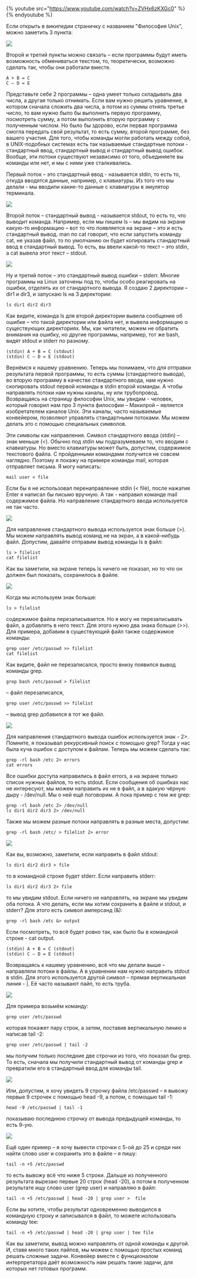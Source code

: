 {% youtube src="https://www.youtube.com/watch?v=ZVHx6zKXGc0" %}{% endyoutube %}

Если открыть в википедии страничку с названием "Философия Unix", можно заметить 3 пункта:

![](images/11/philosophy.png)

Второй и третий пункты можно связать – если программы будут иметь возможность обмениваться текстом, то, теоретически, возможно сделать так, чтобы они работали вместе.

```
A + B = C
C – D = E
```

Представьте себе 2 программы – одна умеет только складывать два числа, а другая только отнимать. Если вам нужно решить уравнение, в котором сначала сложить два числа, а потом из суммы отнять третье число, то вам нужно было бы выполнить первую программу, посмотреть сумму, а потом выполнить вторую программу с полученным числом. Но было бы здорово, если первая программа смогла передать свой результат, то есть сумму, второй программе, без вашего участия. Для того, чтобы команды могли работать между собой, в UNIX-подобных системах есть так называемые стандартные потоки - стандартный ввод, стандартный вывод и стандартный вывод ошибок. Вообще, эти потоки существуют независимо от того, объединяете вы команды или нет, и мы с ними уже сталкивались.

Первый поток – это стандартный ввод - называется stdin, то есть то, откуда вводятся данные, например, c клавиатуры. Из того что мы делали - мы вводили какие-то данные с клавиатуры в эмулятор терминала.

![](images/11/stdout.png)

Второй поток – стандартный вывод - называется stdout, то есть то, что выводит команда. Например, если мы пишем ls – мы видим на экране какую-то информацию – вот то что появляется на экране – это и есть стандартный вывод. man по cat говорит, что если запустить команду cat, не указав файл, то по умолчанию он будет копировать стандартный ввод в стандартный вывод. То есть, вы ввели какой-то текст – это stdin, а cat вывела этот текст – stdout.

![](images/11/stderr.png)

Ну и третий поток – это стандартный вывод ошибки – stderr. Многие программы на Linux заточены под то, чтобы особо реагировать на ошибки, отделять их от стандартного вывода. Я создаю 2 директории – dir1 и dir3, и запускаю ls на 3 директории:

```
ls dir1 dir2 dir3
```

Как видите, команда ls для второй директории вывела сообщение об ошибке – что такой директории или файла нет, и вывела информацию о существующих директориях. Мы, как читатели, можем не обратить внимания на ошибку, но другие программы, например, тот же bash, видят stdout и stderr по разному.

```
(stdin) A + B = C (stdout)
(stdin) C – D = E (stdout)
```

Вернёмся к нашему уравнению. Теперь мы понимаем, что для отправки результата первой программы, то есть суммы (стандартного вывода), во вторую программу в качестве стандартного ввода, нам нужно скопировать stdout первой команды в stdin второй команды. А чтобы направлять потоки нам нужны каналы, ну или трубопровод. Возвращаясь на страницу философии Unix, мы увидим - человек, который говорил нам про 3 пункта философии – Макилрой – является изобретателем каналов Unix. Эти каналы, часто называемые конвейером,  позволяют управлять стандартными потоками. Мы можем делать это с помощью специальных символов.

Эти символы как направления. Символ стандартного ввода (stdin) – знак меньше (<).  Обычно под stdin мы подразумеваем то, что вводим с клавиатуры. Но вместо клавиатуры может быть, допустим, содержимое текстового файла. С пройденными командами получится не совсем наглядно. Поэтому я покажу на примере команды mail, которая отправляет письма. Я могу написать:

```
mail user < file
```

Если бы я не использовал перенаправление stdin (< file), после нажатия Enter я написал бы письмо вручную. А так - направил команде mail содержимое файла. Но направление стандартного ввода используется не так часто.

![](images/11/stdoutfile.png)

Для направления стандартного вывода используется знак больше (>). Мы можем направлять вывод команд не на экран, а в какой-нибудь файл. Допустим, давайте отправим вывод команды ls в файл:

```
ls > filelist
cat filelist
```

Как вы заметили, на экране теперь ls ничего не показал, но то что он должен был показать, сохранилось в файле.

![](images/11/stdout3.png)

Когда мы используем знак больше:

```
ls > filelist
```

cодержимое файла перезаписывается. Но я могу не перезаписывать файл, а добавлять в него текст. Для этого нужно два знака больше (>>). Для примера, добавим в существующий файл также содержимое команды:

```
grep user /etc/passwd >> filelist
cat filelist
```

Как видите, файл не перезаписался, просто внизу появился вывод команды grep. 

```
grep bash /etc/passwd > filelist
``` 

– файл перезаписался, 

```
grep user /etc/passwd >> filelist
```

– вывод grep добавился в тот же файл.

![](images/11/stderrtofile.png)

Для направления стандартного вывода ошибок используется знак - 2>. Помните, я показывал рекурсивный поиск с помощью grep? Тогда у нас была куча ошибок с доступом к файлам. Теперь мы можем сделать так:

```
grep -rl bash /etc 2> errors
cat errors
```

Все ошибки доступа  направились в файл errors, а на экране только список нужных файлов, то есть stdout. Если сообщения об ошибках нас не интересуют, мы можем направить их не в файл, а в эдакую чёрную дыру - /dev/null. Мы о ней ещё поговорим. А пока пример с тем же grep:

```
grep -rl bash /etc 2> /dev/null
ls dir1 dir2 dir3 2> /dev/null
```

Также мы можем разные потоки направлять в разные места, допустим:

```
grep -rl bash /etc/ > filelist 2> error
```

![](images/11/stdoutstderr.png)

Как вы, возможно, заметили, если направить в файл stdout:

```
ls dir1 dir2 dir3 > file
```

то в командной строке будет stderr. Если направить stderr:

```
ls dir1 dir2 dir3 2> file
```

то мы увидим stdout. Если ничего не направлять, на экране мы увидим оба потока. А что делать, если мы хотим сохранить в файле и stdout, и stderr? Для этого есть символ амперсанд (&):

```
grep -rl bash /etc &> output
```

Если посмотреть, то всё будет ровно так, как было бы в командной строке - cat output.

```
(stdin) A + B = C (stdout)
(stdin) C – D = E (stdout)
```

Возвращаясь к нашему уравнению, всё что мы делали выше – направляли потоки в файлы. А в уравнении нам нужно направить stdout в stdin. Для этого используется другой символ – прямая вертикальная линия - |. Её часто называют пайп, то есть труба.

![](images/11/pipe.png)

Для примера возьмём команду:

```
grep user /etc/passwd
```

которая покажет пару строк, а затем, поставив вертикальную линию и написав tail -2:

```
grep user /etc/passwd | tail -2
```

мы получим только последние две строчки из того, что показал бы grep. То есть, сначала мы получили стандартный вывод от команды grep и превратили его в стандартный ввод для команды tail.

![](images/11/headtail.png)

Или, допустим, я хочу увидеть 9 строчку файла /etc/passwd – я вывожу первые 9 строчек с помощью head -9, а потом, с помощью tail -1:

```
head -9 /etc/passwd | tail -1
```

показываю последнюю строчку от вывода предыдущей команды, то есть 9-ую.

![](images/11/tee.png)

Ещё один пример – я хочу вывести строчки с 5-ой до 25 и среди них найти слово user и сохранить это в файле – я пишу:

```
tail -n +5 /etc/passwd
```

то есть вывожу всё что ниже 5 строки. Дальше из полученного результата вырезаю первые 20 строк (head -20), а потом в полученном результате ищу слово user (grep user) и направляю в файл:

```
tail -n +5 /etc/passwd | head -20 | grep user >  file
```

Если вы хотите, чтобы результат одновременно выводился в командную строку и записывался в файл, то можете использовать команду tee:

```
tail -n +5 /etc/passwd | head -20 | grep user | tee file
```

Как вы заметили, вывод можно направлять от одной команды к другой. И, ставя много таких пайпов, мы можем с помощью простых команд решать сложные задачи.  Конвейер вместе с функционалом интерпретатора даёт возможность нам решать такие задачи, для которых нет готовых программ.

